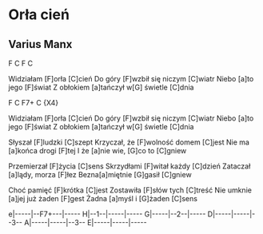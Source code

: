 # Orła cień
## Varius Manx


F C F C

Widziałam [F]orła [C]cień
Do góry [F]wzbił się niczym [C]wiatr
Niebo [a]to jego [F]świat
Z obłokiem [a]tańczył w[G] świetle [C]dnia

F C F7+ C {X4}

Widziałam [F]orła [C]cień
Do góry [F]wzbił się niczym [C]wiatr
Niebo [a]to jego [F]świat
Z obłokiem [a]tańczył w[G] świetle [C]dnia

Słyszał [F]ludzki [C]szept
Krzyczał, że [F]wolność domem [C]jest
Nie ma [a]końca drogi [F]tej
I że [a]nie wie, [G]co to [C]gniew

Przemierzał [F]życia [C]sens
Skrzydłami [F]witał każdy [C]dzień
Zataczał [a]lądy, morza [F]łez
Bezna[a]miętnie [G]gasił [C]gniew

Choć pamięć [F]krótka [C]jest
Zostawiła [F]słów tych [C]treść
Nie umknie [a]jej już żaden [F]gest
Żadna [a]myśl i [G]żaden [C]sens

e|-----|--F7+---|-----
H|--1--|-----|-----
G|-----|--2--|-----
D|-----|-----|--3--
A|-----|-----|--3--
E|-----|-----|-----


